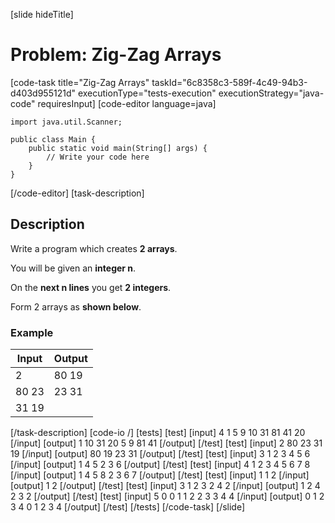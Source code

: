 [slide hideTitle]
# Problem: Zig-Zag Arrays
[code-task title="Zig-Zag Arrays" taskId="6c8358c3-589f-4c49-94b3-d403d955121d" executionType="tests-execution" executionStrategy="java-code" requiresInput]
[code-editor language=java]
```
import java.util.Scanner;

public class Main {
    public static void main(String[] args) {
        // Write your code here
    }
}
```
[/code-editor]
[task-description]
## Description
Write a program which creates **2 arrays**.

You will be given an **integer n**.

On the **next n lines** you get **2 integers**.

Form 2 arrays as **shown below**.

### Example
| **Input** | **Output** |
| --- | --- |
| 2 | 80 19 |
| 80 23 | 23 31 |
| 31 19 | |

[/task-description]
[code-io /]
[tests]
[test]
[input]
4
1 5
9 10
31 81
41 20
[/input]
[output]
1 10 31 20
5 9 81 41
[/output]
[/test]
[test]
[input]
2
80 23
31 19
[/input]
[output]
80 19
23 31
[/output]
[/test]
[test]
[input]
3
1 2
3 4
5 6
[/input]
[output]
1 4 5
2 3 6
[/output]
[/test]
[test]
[input]
4
1 2
3 4
5 6
7 8
[/input]
[output]
1 4 5 8
2 3 6 7
[/output]
[/test]
[test]
[input]
1
1 2
[/input]
[output]
1
2
[/output]
[/test]
[test]
[input]
3
1 2
3 2
4 2
[/input]
[output]
1 2 4
2 3 2
[/output]
[/test]
[test]
[input]
5
0 0
1 1
2 2
3 3
4 4
[/input]
[output]
0 1 2 3 4
0 1 2 3 4
[/output]
[/test]
[/tests]
[/code-task]
[/slide]